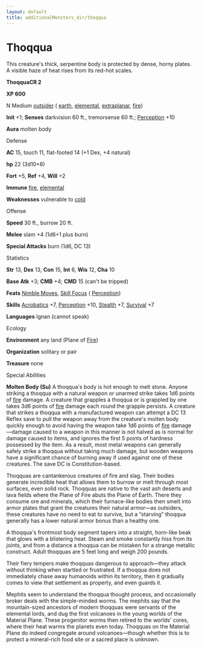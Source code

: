 ```yaml
---
layout: default
title: additionalMonsters_dir/thoqqua
---
```

# Thoqqua

This creature's thick, serpentine body is protected by dense, horny plates. A visible haze of heat rises from its red-hot scales.

**ThoqquaCR 2**

**XP 600**

N Medium [outsider](monsters_dir/creatureTypes#_outsider) ( [earth](monsters_dir/creatureTypes#_earth-subtype), [elemental](monsters_dir/creatureTypes#_elemental-subtype), [extraplanar](monsters_dir/creatureTypes#_extraplanar-subtype), [fire](monsters_dir/creatureTypes#_fire-subtype))

**Init** +1; **Senses** darkvision 60 ft., tremorsense 60 ft.; [Perception](additionalMonsters_dir/../skills_dir/perception#_perception) +10

**Aura** molten body

Defense

**AC** 15, touch 11, flat-footed 14 (+1 Dex, +4 natural)

**hp** 22 (3d10+6)

**Fort** +5, **Ref** +4, **Will** +2

**Immune** [fire](monsters_dir/creatureTypes#_fire-subtype), [elemental](monsters_dir/creatureTypes#_elemental-subtype)

**Weaknesses** vulnerable to [cold](monsters_dir/creatureTypes#_cold-subtype)

Offense

**Speed** 30 ft., burrow 20 ft.

**Melee** slam +4 (1d6+1 plus burn)

**Special Attacks** burn (1d6, DC 13)

Statistics

**Str** 13, **Dex** 13, **Con** 15, **Int** 6, **Wis** 12, **Cha** 10

**Base Atk** +3; **CMB** +4; **CMD** 15 (can't be tripped)

**Feats** [Nimble Moves](additionalMonsters_dir/../feats#_nimble-moves), [Skill Focus](additionalMonsters_dir/../feats#_skill-focus) ( [Perception](additionalMonsters_dir/../skills_dir/perception#_perception))

**Skills** [Acrobatics](additionalMonsters_dir/../skills_dir/acrobatics#_acrobatics) +7, [Perception](additionalMonsters_dir/../skills_dir/perception#_perception) +10, [Stealth](additionalMonsters_dir/../skills_dir/stealth#_stealth) +7, [Survival](additionalMonsters_dir/../skills_dir/survival#_survival) +7

**Languages** Ignan (cannot speak)

Ecology

**Environment** any land (Plane of [Fire](monsters_dir/creatureTypes#_fire-subtype))

**Organization** solitary or pair

**Treasure** none

Special Abilities

**Molten Body (Su)** A thoqqua's body is hot enough to melt stone. Anyone striking a thoqqua with a natural weapon or unarmed strike takes 1d6 points of [fire](monsters_dir/creatureTypes#_fire-subtype) damage. A creature that grapples a thoqqua or is grappled by one takes 3d6 points of [fire](monsters_dir/creatureTypes#_fire-subtype) damage each round the grapple persists. A creature that strikes a thoqqua with a manufactured weapon can attempt a DC 13 Reflex save to pull the weapon away from the creature's molten body quickly enough to avoid having the weapon take 1d6 points of [fire](monsters_dir/creatureTypes#_fire-subtype) damage—damage caused to a weapon in this manner is not halved as is normal for damage caused to items, and ignores the first 5 points of hardness possessed by the item. As a result, most metal weapons can generally safely strike a thoqqua without taking much damage, but wooden weapons have a significant chance of burning away if used against one of these creatures. The save DC is Constitution-based.

Thoqquas are cantankerous creatures of fire and slag. Their bodies generate incredible heat that allows them to burrow or melt through most surfaces, even solid rock. Thoqquas are native to the vast ash deserts and lava fields where the Plane of Fire abuts the Plane of Earth. There they consume ore and minerals, which their furnace-like bodies then smelt into armor plates that grant the creatures their natural armor—as outsiders, these creatures have no need to eat to survive, but a “starving” thoqqua generally has a lower natural armor bonus than a healthy one.

A thoqqua's frontmost body segment tapers into a straight, horn-like beak that glows with a blistering heat. Steam and smoke constantly hiss from its joints, and from a distance a thoqqua can be mistaken for a strange metallic construct. Adult thoqquas are 5 feet long and weigh 200 pounds.

Their fiery tempers make thoqquas dangerous to approach—they attack without thinking when startled or frustrated. If a thoqqua does not immediately chase away humanoids within its territory, then it gradually comes to view that settlement as property, and even guards it.

Mephits seem to understand the thoqqua thought process, and occasionally broker deals with the simple-minded worms. The mephits say that the mountain-sized ancestors of modern thoqquas were servants of the elemental lords, and dug the first volcanoes in the young worlds of the Material Plane. These progenitor worms then retired to the worlds' cores, where their heat warms the planets even today. Thoqquas on the Material Plane do indeed congregate around volcanoes—though whether this is to protect a mineral-rich food site or a sacred place is unknown.

